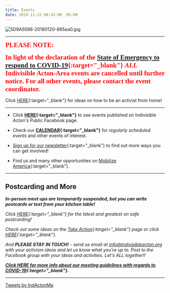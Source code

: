 ```yaml
---
title: Events
date: 2019-11-22 08:43:00 -05:00
---
```


![5D9A5596-20180120-865ea0.jpg](/uploads/5D9A5596-20180120-865ea0.jpg)

---

<span style="font-family:Papyrus; font-size:1.5em; color:red;">**PLEASE NOTE:**</span>

<span style="font-family:Papyrus; font-size:1.5em; color:red;">**In light of the declaration of the [State of Emergency to respond to COVID-19](https://www.mass.gov/executive-orders/no-591-declaration-of-a-state-of-emergency-to-respond-to-covid-19){:target="_blank"} *ALL* Indivisible Acton-Area events are cancelled until further notice. For all other events, please contact the event coordinator.**</span>

Click [HERE](https://docs.google.com/document/d/1kyf7CodM3JF2oRbuYk25Fi5gzvc3XTelUwJXx6pW3oI/edit?usp=sharing){:target="_blank"} for ideas on how to be an activist from home!

---

* Click **[HERE](https://www.facebook.com/pg/IndivisibleActon/events/?ref=page_internal){:target="_blank"}** to see events published on Indivisible Acton's Public Facebook page.


* Check our **[CALENDAR](http://www.indivisibleacton.org/calendar.html){:target="_blank"}** for *regularly scheduled events* and other events of interest.

* [Sign up for our newsletter](https://actionnetwork.org/forms/join-indivisible-acton?source=direct_link&referrer=group-indivisible-acton){:target="_blank"} to find out more ways you can get involved!

* Find us and many other opportunities on [Mobilize America](https://www.mobilize.us/indivisibleacton-area/){:target="_blank"}.


---

## Postcarding and More

***In-person meet ups are temporarily suspended, but you can write postcards or text from your kitchen table!***

*Click [HERE](https://docs.google.com/document/d/1756GTNx8WnkRc2m9HyiEtQ7v8uCmDqVRFngE8GMj-lA/edit?usp=sharing){:target="_blank"} for the latest and greatest on safe postcarding!*

*Check out some ideas on the [Take Action](http://www.indivisibleacton.org/take-action.html){:target="_blank"} page or click [HERE](https://docs.google.com/document/d/1kyf7CodM3JF2oRbuYk25Fi5gzvc3XTelUwJXx6pW3oI/edit?usp=sharing){:target="_blank"}.*

*And **PLEASE STAY IN TOUCH!** - send us email at  [info@indivisibleacton.org](mailto:info@indivisibleacton.org) with your activism ideas and let us know what you're up to.  Post to the Facebook group with your ideas and activities.  Let's ALL together!!*

***[Click HERE for more info about our meeting guidelines with regards to COVID-19](https://docs.google.com/document/d/1DSwMiE1I9syvJv1nP2i_8ihsBGCG6TDnPMcMSNtrry4/view){:target="_blank"}.***

---

<a class="twitter-timeline" href="https://twitter.com/IndActonMa?ref_src=twsrc%5Etfw">Tweets by IndActonMa</a> <script async src="https://platform.twitter.com/widgets.js" charset="utf-8"></script>
